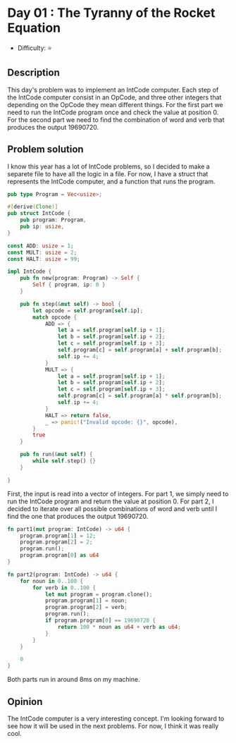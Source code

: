 # Day 01 : The Tyranny of the Rocket Equation

* Difficulty: ⭐

## Description

This day's problem was to implement an IntCode computer. Each step of the IntCode computer consist in an OpCode, and three other integers that depending on the OpCode they mean different things. For the first part we need to run the IntCode program once and check the value at position 0. For the second part we need to find the combination of word and verb that produces the output 19690720.

## Problem solution

I know this year has a lot of IntCode problems, so I decided to make a separete file to have all the logic in a file. For now, I have a struct that represents the IntCode computer, and a function that runs the program.

```rust
pub type Program = Vec<usize>;

#[derive(Clone)]
pub struct IntCode {
    pub program: Program,
    pub ip: usize,
}

const ADD: usize = 1;
const MULT: usize = 2;
const HALT: usize = 99;

impl IntCode {
    pub fn new(program: Program) -> Self {
        Self { program, ip: 0 }
    }

    pub fn step(&mut self) -> bool {
        let opcode = self.program[self.ip];
        match opcode {
            ADD => {
                let a = self.program[self.ip + 1];
                let b = self.program[self.ip + 2];
                let c = self.program[self.ip + 3];
                self.program[c] = self.program[a] + self.program[b];
                self.ip += 4;
            }
            MULT => {
                let a = self.program[self.ip + 1];
                let b = self.program[self.ip + 2];
                let c = self.program[self.ip + 3];
                self.program[c] = self.program[a] * self.program[b];
                self.ip += 4;
            }
            HALT => return false,
            _ => panic!("Invalid opcode: {}", opcode),
        }
        true
    }

    pub fn run(&mut self) {
        while self.step() {}
    }

}
```

First, the input is read into a vector of integers. For part 1, we simply need to run the IntCode program and return the value at position 0. For part 2, I decided to iterate over all possible combinations of word and verb until I find the one that produces the output 19690720.

```rust
fn part1(mut program: IntCode) -> u64 {
    program.program[1] = 12;
    program.program[2] = 2;
    program.run();
    program.program[0] as u64
}

fn part2(program: IntCode) -> u64 {
    for noun in 0..100 {
        for verb in 0..100 {
            let mut program = program.clone();
            program.program[1] = noun;
            program.program[2] = verb;
            program.run();
            if program.program[0] == 19690720 {
                return 100 * noun as u64 + verb as u64;
            }
        }
    }

    0
}
```

Both parts run in around 8ms on my machine.

## Opinion

The IntCode computer is a very interesting concept. I'm looking forward to see how it will be used in the next problems. For now, I think it was really cool.
